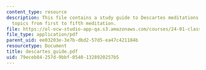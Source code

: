```yaml
---
content_type: resource
description: This file contains a study guide to Descartes meditations and includes
  topics from first to fifth meditation.
file: https://ol-ocw-studio-app-qa.s3.amazonaws.com/courses/24-01-classics-in-western-philosophy-spring-2006/79eceb84257d9bbf05401328920257b5_descartes_guide.pdf
file_type: application/pdf
parent_uid: ee03203e-3e7b-dbd2-57d5-ea47c421184b
resourcetype: Document
title: descartes_guide.pdf
uid: 79eceb84-257d-9bbf-0540-1328920257b5
---
```

